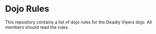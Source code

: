 Dojo Rules
==========

This repository contains a list of dojo rules for the Deadly Vipers dojo.
All members should read the rules.

